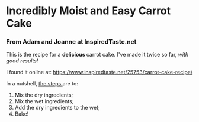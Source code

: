 # Incredibly Moist and Easy Carrot Cake  
### From Adam and Joanne at InspiredTaste.net 

This is the recipe for a <b> delicious </b> carrot cake. 
I've made it twice so far, <i> with good results! </i>

I found it online at: https://www.inspiredtaste.net/25753/carrot-cake-recipe/ 

In a nutshell, <u> the steps </u> are to:
1. Mix the dry ingredients;
2. Mix the wet ingredients;
3. Add the dry ingredients to the wet;
4. Bake!

